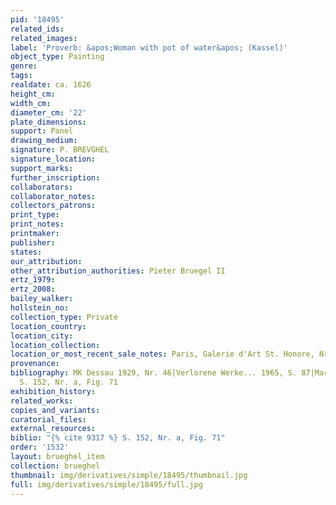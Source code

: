 ```yaml
---
pid: '18495'
related_ids: 
related_images: 
label: 'Proverb: &apos;Woman with pot of water&apos; (Kassel)'
object_type: Painting
genre: 
tags: 
realdate: ca. 1626
height_cm: 
width_cm: 
diameter_cm: '22'
plate_dimensions: 
support: Panel
drawing_medium: 
signature: P. BREVGHEL
signature_location: 
support_marks: 
further_inscription: 
collaborators: 
collaborator_notes: 
collectors_patrons: 
print_type: 
print_notes: 
printmaker: 
publisher: 
states: 
our_attribution: 
other_attribution_authorities: Pieter Bruegel II
ertz_1979: 
ertz_2008: 
bailey_walker: 
hollstein_no: 
collection_type: Private
location_country: 
location_city: 
location_collection: 
location_or_most_recent_sale_notes: Paris, Galerie d'Art St. Honore, Nr. 7
provenance: 
bibliography: MK Dessau 1929, Nr. 46|Verlorene Werke... 1965, S. 87|Marlier 1969,
  S. 152, Nr. a, Fig. 71
exhibition_history: 
related_works: 
copies_and_variants: 
curatorial_files: 
external_resources: 
biblio: "{% cite 9317 %} S. 152, Nr. a, Fig. 71"
order: '1532'
layout: brueghel_item
collection: brueghel
thumbnail: img/derivatives/simple/18495/thumbnail.jpg
full: img/derivatives/simple/18495/full.jpg
---
```

